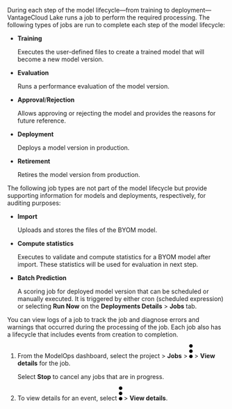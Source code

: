 During each step of the model lifecycle—from training to deployment—VantageCloud Lake runs a job to perform the required processing. The following types of jobs are run to complete each step of the model lifecycle:

-   **Training**

    Executes the user-defined files to create a trained model that will become a new model version.


-   **Evaluation**

    Runs a performance evaluation of the model version.


-   **Approval**/**Rejection**

    Allows approving or rejecting the model and provides the reasons for future reference.


-   **Deployment**

    Deploys a model version in production.


-   **Retirement**

    Retires the model version from production.


The following job types are not part of the model lifecycle but provide supporting information for models and deployments, respectively, for auditing purposes:

-   **Import**

    Uploads and stores the files of the BYOM model.


-   **Compute statistics**

    Executes to validate and compute statistics for a BYOM model after import. These statistics will be used for evaluation in next step.


-   **Batch Prediction**

    A scoring job for deployed model version that can be scheduled or manually executed. It is triggered by either cron (scheduled expression) or selecting **Run Now** on the **Deployments Details** > **Jobs** tab.


You can view logs of a job to track the job and diagnose errors and warnings that occurred during the processing of the job. Each job also has a lifecycle that includes events from creation to completion.

1.  From the ModelOps dashboard, select the project > **Jobs** > ![kebab menu](Images/zsz1597101912145.svg) > **View details** for the job.

    Select **Stop** to cancel any jobs that are in progress.


1.  To view details for an event, select ![kebab menu](Images/kxu1689287376217.svg) > **View details**.


